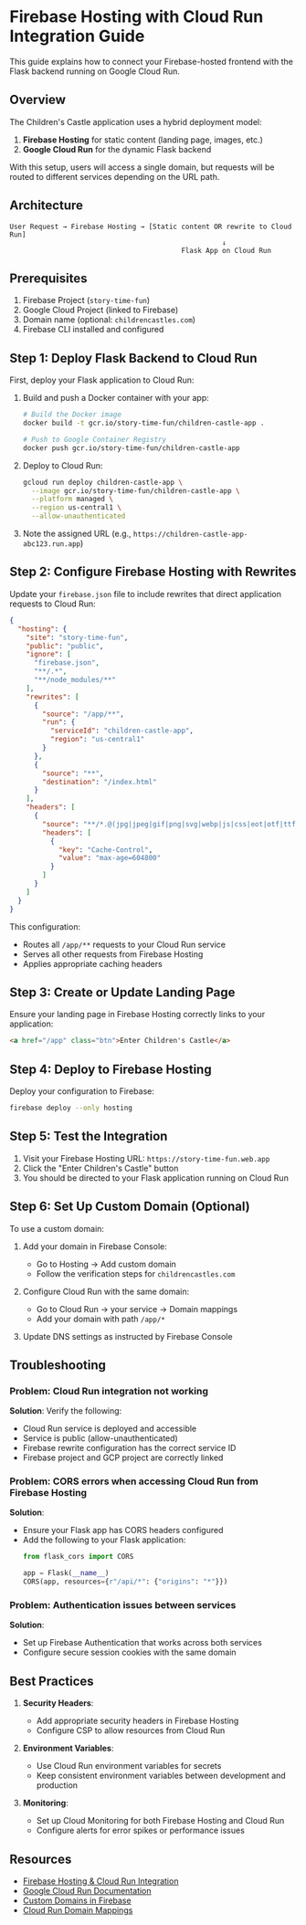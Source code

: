 # Firebase Hosting with Cloud Run Integration Guide

This guide explains how to connect your Firebase-hosted frontend with the Flask backend running on Google Cloud Run.

## Overview

The Children's Castle application uses a hybrid deployment model:
1. **Firebase Hosting** for static content (landing page, images, etc.)
2. **Google Cloud Run** for the dynamic Flask backend

With this setup, users will access a single domain, but requests will be routed to different services depending on the URL path.

## Architecture

```
User Request → Firebase Hosting → [Static content OR rewrite to Cloud Run]
                                                    ↓
                                          Flask App on Cloud Run
```

## Prerequisites

1. Firebase Project (`story-time-fun`)
2. Google Cloud Project (linked to Firebase)
3. Domain name (optional: `childrencastles.com`)
4. Firebase CLI installed and configured

## Step 1: Deploy Flask Backend to Cloud Run

First, deploy your Flask application to Cloud Run:

1. Build and push a Docker container with your app:
   ```bash
   # Build the Docker image
   docker build -t gcr.io/story-time-fun/children-castle-app .
   
   # Push to Google Container Registry
   docker push gcr.io/story-time-fun/children-castle-app
   ```

2. Deploy to Cloud Run:
   ```bash
   gcloud run deploy children-castle-app \
     --image gcr.io/story-time-fun/children-castle-app \
     --platform managed \
     --region us-central1 \
     --allow-unauthenticated
   ```

3. Note the assigned URL (e.g., `https://children-castle-app-abc123.run.app`)

## Step 2: Configure Firebase Hosting with Rewrites

Update your `firebase.json` file to include rewrites that direct application requests to Cloud Run:

```json
{
  "hosting": {
    "site": "story-time-fun",
    "public": "public",
    "ignore": [
      "firebase.json",
      "**/.*",
      "**/node_modules/**"
    ],
    "rewrites": [
      {
        "source": "/app/**",
        "run": {
          "serviceId": "children-castle-app",
          "region": "us-central1"
        }
      },
      {
        "source": "**",
        "destination": "/index.html"
      }
    ],
    "headers": [
      {
        "source": "**/*.@(jpg|jpeg|gif|png|svg|webp|js|css|eot|otf|ttf|ttc|woff|woff2|font.css)",
        "headers": [
          {
            "key": "Cache-Control",
            "value": "max-age=604800"
          }
        ]
      }
    ]
  }
}
```

This configuration:
- Routes all `/app/**` requests to your Cloud Run service
- Serves all other requests from Firebase Hosting
- Applies appropriate caching headers

## Step 3: Create or Update Landing Page

Ensure your landing page in Firebase Hosting correctly links to your application:

```html
<a href="/app" class="btn">Enter Children's Castle</a>
```

## Step 4: Deploy to Firebase Hosting

Deploy your configuration to Firebase:

```bash
firebase deploy --only hosting
```

## Step 5: Test the Integration

1. Visit your Firebase Hosting URL: `https://story-time-fun.web.app`
2. Click the "Enter Children's Castle" button
3. You should be directed to your Flask application running on Cloud Run

## Step 6: Set Up Custom Domain (Optional)

To use a custom domain:

1. Add your domain in Firebase Console:
   - Go to Hosting → Add custom domain
   - Follow the verification steps for `childrencastles.com`

2. Configure Cloud Run with the same domain:
   - Go to Cloud Run → your service → Domain mappings
   - Add your domain with path `/app/*`

3. Update DNS settings as instructed by Firebase Console

## Troubleshooting

### Problem: Cloud Run integration not working

**Solution**: Verify the following:
- Cloud Run service is deployed and accessible
- Service is public (allow-unauthenticated)
- Firebase rewrite configuration has the correct service ID
- Firebase project and GCP project are correctly linked

### Problem: CORS errors when accessing Cloud Run from Firebase Hosting

**Solution**:
- Ensure your Flask app has CORS headers configured
- Add the following to your Flask application:
  ```python
  from flask_cors import CORS
  
  app = Flask(__name__)
  CORS(app, resources={r"/api/*": {"origins": "*"}})
  ```

### Problem: Authentication issues between services

**Solution**:
- Set up Firebase Authentication that works across both services
- Configure secure session cookies with the same domain

## Best Practices

1. **Security Headers**:
   - Add appropriate security headers in Firebase Hosting
   - Configure CSP to allow resources from Cloud Run

2. **Environment Variables**:
   - Use Cloud Run environment variables for secrets
   - Keep consistent environment variables between development and production

3. **Monitoring**:
   - Set up Cloud Monitoring for both Firebase Hosting and Cloud Run
   - Configure alerts for error spikes or performance issues

## Resources

- [Firebase Hosting & Cloud Run Integration](https://firebase.google.com/docs/hosting/cloud-run)
- [Google Cloud Run Documentation](https://cloud.google.com/run/docs)
- [Custom Domains in Firebase](https://firebase.google.com/docs/hosting/custom-domain)
- [Cloud Run Domain Mappings](https://cloud.google.com/run/docs/mapping-custom-domains)